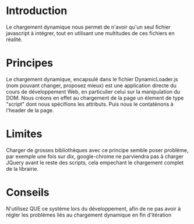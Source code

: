 # Introduction #

Le chargement dynamique nous permet de n'avoir qu'un seul fichier javascript à intégrer, tout en utilisant une multitudes de ces fichiers en réalité.


# Principes #
Le chargement dynamique, encapsulé dans le fichier DynamicLoader.js (nom pouvant changer, proposez mieux) est une application directe du cours de développement Web, en particulier celui sur la manipulation du DOM.
Nous créons en effet au chargement de la page un élement de type "script" dont nous spécifions les attributs. Puis nous le contaténons à l'header de la page.

# Limites #
Charger de grosses bibliothèques avec ce principe semble poser problème, par exemple une fois sur dix, google-chrome ne parviendra pas à charger JQuery avant le reste des scripts, cela empechant le chargement complet de la librairie.

# Conseils #
N'utilisez QUE ce système lors du développement, afin de ne pas avoir à régler les problèmes liés au chargement dynamique en fin d'itération